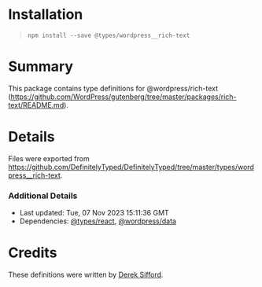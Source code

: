 # Installation
> `npm install --save @types/wordpress__rich-text`

# Summary
This package contains type definitions for @wordpress/rich-text (https://github.com/WordPress/gutenberg/tree/master/packages/rich-text/README.md).

# Details
Files were exported from https://github.com/DefinitelyTyped/DefinitelyTyped/tree/master/types/wordpress__rich-text.

### Additional Details
 * Last updated: Tue, 07 Nov 2023 15:11:36 GMT
 * Dependencies: [@types/react](https://npmjs.com/package/@types/react), [@wordpress/data](https://npmjs.com/package/@wordpress/data)

# Credits
These definitions were written by [Derek Sifford](https://github.com/dsifford).
